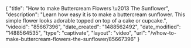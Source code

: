 {
    "title": "How to make Buttercream Flowers \u2013 The Sunflower",
    "description": "Learn how easy it is to make a buttercream sunflower. This simple flower looks adorable topped on top of a cake or cupcake.",
    "videoid": "85667396",
    "date_created": "1488562492",
    "date_modified": "1488564535",
    "type": "captivate",
    "layout": "video",
    "url": "\/v\/how-to-make-buttercream-flowers-the-sunflower\/85667396"
}